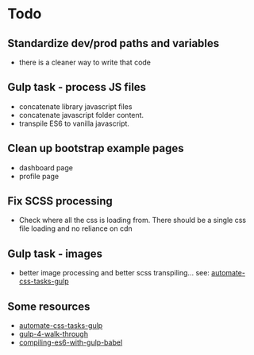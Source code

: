 # Todo

## Standardize dev/prod paths and variables

- there is a cleaner way to write that code

## Gulp task - process JS files

- concatenate library javascript files
- concatenate javascript folder content.
- transpile ES6 to vanilla javascript.

## Clean up bootstrap example pages

- dashboard page
- profile page

## Fix SCSS processing

- Check where all the css is loading from. There should be a single css file loading and no reliance on cdn

## Gulp task - images

- better image processing and better scss transpiling... see:
  [automate-css-tasks-gulp](https://www.sitepoint.com/automate-css-tasks-gulp/)

## Some resources

- [automate-css-tasks-gulp](https://www.sitepoint.com/automate-css-tasks-gulp/)
- [gulp-4-walk-through](https://coder-coder.com/gulp-4-walk-through/)
- [compiling-es6-with-gulp-babel](https://pxpx.co.uk/blog/article/compiling-es6-with-gulp-babel)
